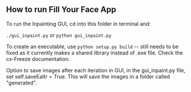 ## How to run Fill Your Face App

To run the Inpainting GUI, cd into this folder in terminal and:    

`./gui_inpaint.py` or `python gui_inpaint.py`

To create an executable, use `python setup.py build`
-- still needs to be fixed as it currently makes a shared library instead of .exe file.
Check the cx-Freeze documentation.

Option to save images after each iteration in GUI, in the gui_inpaint.py file, set self.saveEaItr = True. This will save the images in a folder called "generated". 
